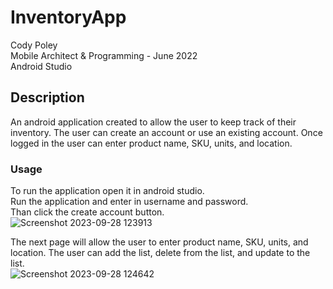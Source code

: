 # InventoryApp
Cody Poley <br>
Mobile Architect & Programming - June 2022 <br>
Android Studio <br>

## Description
An android application created to allow the user to keep track of their inventory. The user can create an account or use an existing account. Once logged in the user can enter product name, SKU, units, and location.  

### Usage
To run the application open it in android studio. <br>
Run the application and enter in username and password. <br>
Than click the create account button. <br>
![Screenshot 2023-09-28 123913](https://github.com/codyPoley/InventoryApp/assets/145494382/c3fed256-93a3-4583-b55c-dccb6d7b74c9) <br>

The next page will allow the user to enter product name, SKU, units, and location. The user can add the list, delete from the list, and update to the list.  
![Screenshot 2023-09-28 124642](https://github.com/codyPoley/InventoryApp/assets/145494382/68c2a8ce-841d-4ef7-8689-64cfac205567) <br>

